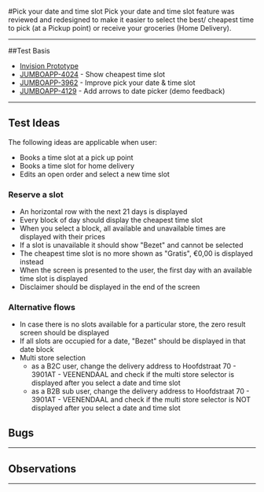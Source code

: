 #Pick your date and time slot
Pick your date and time slot feature was reviewed and redesigned to make it easier to select the best/ cheapest time to pick (at a Pickup point) or receive your groceries (Home Delivery).
***

##Test Basis
- [Invision Prototype](https://projects.invisionapp.com/share/KP7QPSXXD#/screens)
- [JUMBOAPP-4024](https://icemobile.atlassian.net/browse/JUMBOAPP-4024) - Show cheapest time slot 
- [JUMBOAPP-3962](https://icemobile.atlassian.net/browse/JUMBOAPP-3962) - Improve pick your date & time slot
- [JUMBOAPP-4129](https://icemobile.atlassian.net/browse/JUMBOAPP-4129) - Add arrows to date picker (demo feedback)
 	
***

## Test Ideas
The following ideas are applicable when user:

- Books a time slot at a pick up point 
- Books a time slot for home delivery
- Edits an open order and select a new time slot

### Reserve a slot
- An horizontal row with the next 21 days is displayed
- Every block of day should display the cheapest time slot  
- When you select a block, all available and unavailable times are displayed with their prices 
- If a slot is unavailable it should show "Bezet" and cannot be selected 
- The cheapest time slot is no more shown as "Gratis", €0,00 is displayed instead 
- When the screen is presented to the user, the first day with an available time slot is displayed
- Disclaimer should be displayed in the end of the screen

### Alternative flows
- In case there is no slots available for a particular store, the zero result screen should be displayed
- If all slots are occupied for a date, "Bezet" should be displayed in that date block
- Multi store selection 
	- as a B2C user, change the delivery address to Hoofdstraat 70 - 3901AT - VEENENDAAL and check if the multi store selector is displayed after you select a date and time slot
	- as a B2B sub user, change the delivery address to Hoofdstraat 70 - 3901AT - VEENENDAAL and check if the multi store selector is NOT displayed after you select a date and time slot

## Bugs


***

## Observations


***
